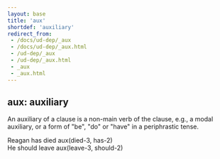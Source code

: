 ```yaml
---
layout: base
title: 'aux'
shortdef: 'auxiliary'
redirect_from:
 - /docs/ud-dep/_aux
 - /docs/ud-dep/_aux.html
 - /ud-dep/_aux
 - /ud-dep/_aux.html
 - _aux
 - _aux.html
---
```


## aux: auxiliary

An auxiliary of a clause is a non-main verb of the clause, e.g., a
modal auxiliary, or a form of "be", "do" or "have" in a periphrastic
tense.

<div class="sd-parse">
Reagan has died
aux(died-3, has-2)
</div>

<div class="sd-parse">
He should leave
aux(leave-3, should-2)
</div>
